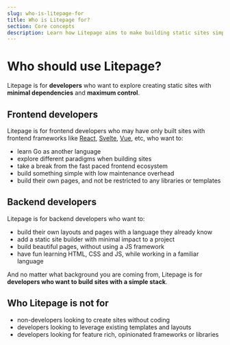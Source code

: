 ```yaml
---
slug: who-is-litepage-for
title: Who is Litepage for?
section: Core concepts
description: Learn how Litepage aims to make building static sites simpler
---
```


# Who should use Litepage?

Litepage is for **developers** who want to explore creating static sites with **minimal dependencies** and **maximum control**.

## Frontend developers

Litepage is for frontend developers who may have only built sites with frontend frameworks like [React](https://react.dev/), [Svelte](https://svelte.dev/), [Vue](https://vuejs.org/), etc, who want to:

- learn Go as another language
- explore different paradigms when building sites
- take a break from the fast paced frontend ecosystem
- build something simple with low maintenance overhead
- build their own pages, and not be restricted to any libraries or templates

## Backend developers

Litepage is for backend developers who want to:

- build their own layouts and pages with a language they already know
- add a static site builder with minimal impact to a project
- build beautiful pages, without using a JS framework
- have fun learning HTML, CSS and JS, while working in a familiar language

And no matter what background you are coming from, Litepage is for **developers who want to build sites with a simple stack**.

## Who Litepage is not for

- non-developers looking to create sites without coding
- developers looking to leverage existing templates and layouts
- developers looking for feature rich, opinionated frameworks or libraries
